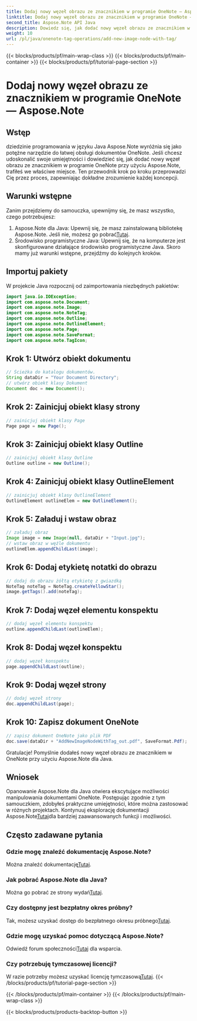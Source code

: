 ```yaml
---
title: Dodaj nowy węzeł obrazu ze znacznikiem w programie OneNote — Aspose.Note
linktitle: Dodaj nowy węzeł obrazu ze znacznikiem w programie OneNote — Aspose.Note
second_title: Aspose.Note API Java
description: Dowiedz się, jak dodać nowy węzeł obrazu ze znacznikiem w programie OneNote przy użyciu Aspose.Note dla języka Java. Podnieś swoje umiejętności programowania w języku Java bez wysiłku.
weight: 10
url: /pl/java/onenote-tag-operations/add-new-image-node-with-tag/
---
```


{{< blocks/products/pf/main-wrap-class >}}
{{< blocks/products/pf/main-container >}}
{{< blocks/products/pf/tutorial-page-section >}}

# Dodaj nowy węzeł obrazu ze znacznikiem w programie OneNote — Aspose.Note

## Wstęp
dziedzinie programowania w języku Java Aspose.Note wyróżnia się jako potężne narzędzie do łatwej obsługi dokumentów OneNote. Jeśli chcesz udoskonalić swoje umiejętności i dowiedzieć się, jak dodać nowy węzeł obrazu ze znacznikiem w programie OneNote przy użyciu Aspose.Note, trafiłeś we właściwe miejsce. Ten przewodnik krok po kroku przeprowadzi Cię przez proces, zapewniając dokładne zrozumienie każdej koncepcji.
## Warunki wstępne
Zanim przejdziemy do samouczka, upewnijmy się, że masz wszystko, czego potrzebujesz:
1.  Aspose.Note dla Java: Upewnij się, że masz zainstalowaną bibliotekę Aspose.Note. Jeśli nie, możesz go pobrać[Tutaj](https://releases.aspose.com/note/java/).
2. Środowisko programistyczne Java: Upewnij się, że na komputerze jest skonfigurowane działające środowisko programistyczne Java.
Skoro mamy już warunki wstępne, przejdźmy do kolejnych kroków.
## Importuj pakiety
W projekcie Java rozpocznij od zaimportowania niezbędnych pakietów:
```java
import java.io.IOException;
import com.aspose.note.Document;
import com.aspose.note.Image;
import com.aspose.note.NoteTag;
import com.aspose.note.Outline;
import com.aspose.note.OutlineElement;
import com.aspose.note.Page;
import com.aspose.note.SaveFormat;
import com.aspose.note.TagIcon;
```
## Krok 1: Utwórz obiekt dokumentu
```java
// Ścieżka do katalogu dokumentów.
String dataDir = "Your Document Directory";
// utwórz obiekt klasy Dokument
Document doc = new Document();
```
## Krok 2: Zainicjuj obiekt klasy strony
```java
// zainicjuj obiekt klasy Page
Page page = new Page();
```
## Krok 3: Zainicjuj obiekt klasy Outline
```java
// zainicjuj obiekt klasy Outline
Outline outline = new Outline();
```
## Krok 4: Zainicjuj obiekt klasy OutlineElement
```java
// zainicjuj obiekt klasy OutlineElement
OutlineElement outlineElem = new OutlineElement();
```
## Krok 5: Załaduj i wstaw obraz
```java
// załaduj obraz
Image image = new Image(null, dataDir + "Input.jpg");
// wstaw obraz w węźle dokumentu
outlineElem.appendChildLast(image);
```
## Krok 6: Dodaj etykietę notatki do obrazu
```java
// dodaj do obrazu żółtą etykietę z gwiazdką
NoteTag noteTag = NoteTag.createYellowStar();
image.getTags().add(noteTag);
```
## Krok 7: Dodaj węzeł elementu konspektu
```java
// dodaj węzeł elementu konspektu
outline.appendChildLast(outlineElem);
```
## Krok 8: Dodaj węzeł konspektu
```java
// dodaj węzeł konspektu
page.appendChildLast(outline);
```
## Krok 9: Dodaj węzeł strony
```java
// dodaj węzeł strony
doc.appendChildLast(page);
```
## Krok 10: Zapisz dokument OneNote
```java
// zapisz dokument OneNote jako plik PDF
doc.save(dataDir + "AddNewImageNodeWithTag_out.pdf", SaveFormat.Pdf);
```
Gratulacje! Pomyślnie dodałeś nowy węzeł obrazu ze znacznikiem w OneNote przy użyciu Aspose.Note dla Java.
## Wniosek
 Opanowanie Aspose.Note dla Java otwiera ekscytujące możliwości manipulowania dokumentami OneNote. Postępując zgodnie z tym samouczkiem, zdobyłeś praktyczne umiejętności, które można zastosować w różnych projektach. Kontynuuj eksplorację dokumentacji Aspose.Note[Tutaj](https://reference.aspose.com/note/java/)dla bardziej zaawansowanych funkcji i możliwości.
## Często zadawane pytania
### Gdzie mogę znaleźć dokumentację Aspose.Note?
 Można znaleźć dokumentację[Tutaj](https://reference.aspose.com/note/java/).
### Jak pobrać Aspose.Note dla Java?
 Można go pobrać ze strony wydań[Tutaj](https://releases.aspose.com/note/java/).
### Czy dostępny jest bezpłatny okres próbny?
 Tak, możesz uzyskać dostęp do bezpłatnego okresu próbnego[Tutaj](https://releases.aspose.com/).
### Gdzie mogę uzyskać pomoc dotyczącą Aspose.Note?
 Odwiedź forum społeczności[Tutaj](https://forum.aspose.com/c/note/28) dla wsparcia.
### Czy potrzebuję tymczasowej licencji?
 W razie potrzeby możesz uzyskać licencję tymczasową[Tutaj](https://purchase.aspose.com/temporary-license/).
{{< /blocks/products/pf/tutorial-page-section >}}

{{< /blocks/products/pf/main-container >}}
{{< /blocks/products/pf/main-wrap-class >}}

{{< blocks/products/products-backtop-button >}}
